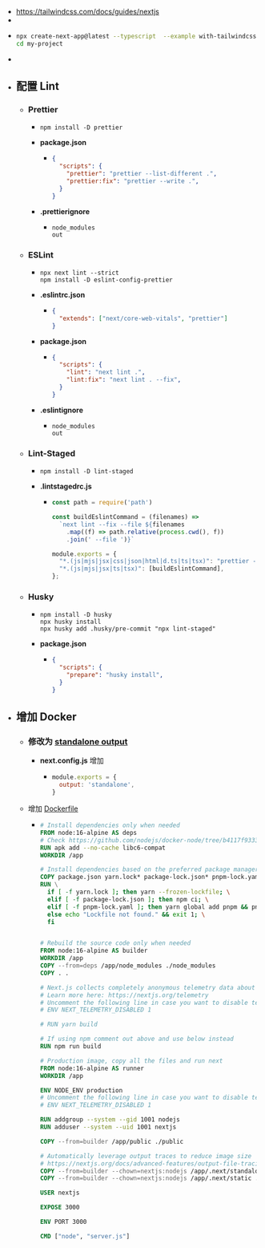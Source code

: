 - https://tailwindcss.com/docs/guides/nextjs
-
- ```bash
  npx create-next-app@latest --typescript  --example with-tailwindcss my-project
  cd my-project
  ```
-
- ## 配置 Lint
	- ### Prettier
		- ```shell
		  npm install -D prettier 
		  ```
		- **package.json**
			- ```json
			  {
			    "scripts": {
			      "prettier": "prettier --list-different .",
			      "prettier:fix": "prettier --write .",
			    }
			  }
			  ```
		- **.prettierignore**
			- ```ignore
			  node_modules
			  out
			  ```
	- ### ESLint
		- ```shell
		  npx next lint --strict
		  npm install -D eslint-config-prettier
		  ```
		- **.eslintrc.json**
			- ```json
			  {
			    "extends": ["next/core-web-vitals", "prettier"]
			  }
			  ```
		- **package.json**
			- ```json
			  {
			    "scripts": {
			      "lint": "next lint .",
			      "lint:fix": "next lint . --fix",
			    }
			  }
			  ```
		- **.eslintignore**
			- ```ignore
			  node_modules
			  out
			  ```
	- ### Lint-Staged
		- ```shell
		  npm install -D lint-staged
		  ```
		- **.lintstagedrc.js**
			- ```js
			  const path = require('path')
			  
			  const buildEslintCommand = (filenames) =>
			    `next lint --fix --file ${filenames
			      .map((f) => path.relative(process.cwd(), f))
			      .join(' --file ')}`
			  
			  module.exports = {
			    "*.(js|mjs|jsx|css|json|html|d.ts|ts|tsx)": "prettier --write",
			    "*.(js|mjs|jsx|ts|tsx)": [buildEslintCommand],
			  };
			  ```
	- ### Husky
		- ```shell
		  npm install -D husky
		  npx husky install
		  npx husky add .husky/pre-commit "npx lint-staged"
		  ```
		- **package.json**
			- ```json
			  {
			    "scripts": {
			      "prepare": "husky install",
			    }
			  }
			  ```
- ## 增加 Docker
	- ### 修改为 [standalone output](https://nextjs.org/docs/advanced-features/output-file-tracing#automatically-copying-traced-files)
		- **next.config.js** 增加
			- ```js
			  module.exports = {
			    output: 'standalone',
			  }
			  ```
	- 增加 [Dockerfile](https://github.com/vercel/next.js/blob/canary/examples/with-docker/Dockerfile)
		- ```Dockerfile
		  # Install dependencies only when needed
		  FROM node:16-alpine AS deps
		  # Check https://github.com/nodejs/docker-node/tree/b4117f9333da4138b03a546ec926ef50a31506c3#nodealpine to understand why libc6-compat might be needed.
		  RUN apk add --no-cache libc6-compat
		  WORKDIR /app
		  
		  # Install dependencies based on the preferred package manager
		  COPY package.json yarn.lock* package-lock.json* pnpm-lock.yaml* ./
		  RUN \
		    if [ -f yarn.lock ]; then yarn --frozen-lockfile; \
		    elif [ -f package-lock.json ]; then npm ci; \
		    elif [ -f pnpm-lock.yaml ]; then yarn global add pnpm && pnpm i --frozen-lockfile; \
		    else echo "Lockfile not found." && exit 1; \
		    fi
		  
		  
		  # Rebuild the source code only when needed
		  FROM node:16-alpine AS builder
		  WORKDIR /app
		  COPY --from=deps /app/node_modules ./node_modules
		  COPY . .
		  
		  # Next.js collects completely anonymous telemetry data about general usage.
		  # Learn more here: https://nextjs.org/telemetry
		  # Uncomment the following line in case you want to disable telemetry during the build.
		  # ENV NEXT_TELEMETRY_DISABLED 1
		  
		  # RUN yarn build
		  
		  # If using npm comment out above and use below instead
		  RUN npm run build
		  
		  # Production image, copy all the files and run next
		  FROM node:16-alpine AS runner
		  WORKDIR /app
		  
		  ENV NODE_ENV production
		  # Uncomment the following line in case you want to disable telemetry during runtime.
		  # ENV NEXT_TELEMETRY_DISABLED 1
		  
		  RUN addgroup --system --gid 1001 nodejs
		  RUN adduser --system --uid 1001 nextjs
		  
		  COPY --from=builder /app/public ./public
		  
		  # Automatically leverage output traces to reduce image size
		  # https://nextjs.org/docs/advanced-features/output-file-tracing
		  COPY --from=builder --chown=nextjs:nodejs /app/.next/standalone ./
		  COPY --from=builder --chown=nextjs:nodejs /app/.next/static ./.next/static
		  
		  USER nextjs
		  
		  EXPOSE 3000
		  
		  ENV PORT 3000
		  
		  CMD ["node", "server.js"]
		  
		  ```